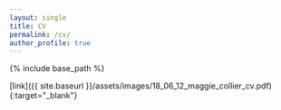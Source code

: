 ```yaml
---
layout: single
title: CV
permalink: /cv/
author_profile: true
---
```

{% include base_path %}


[link]({{ site.baseurl }}/assets/images/18_06_12_maggie_collier_cv.pdf){:target="_blank"}


